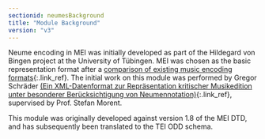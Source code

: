 ```yaml
---
sectionid: neumesBackground
title: "Module Background"
version: "v3"
---
```




Neume encoding in MEI was initially developed as part of the Hildegard von Bingen
project at
the University of Tübingen. MEI was chosen as the basic representation format after
a [comparison of existing
music encoding formats](http://www.dimused.uni-tuebingen.de/tuebingen_phase1_e.php){:.link_ref}. The initial work on this module was performed by Gregor
Schräder [(Ein
XML-Datenformat zur Repräsentation kritischer Musikedition unter besonderer Berücksichtigung
von Neumennotation)](http://www.dimused.uni-tuebingen.de/downloads/studienarbeit.pdf){:.link_ref}, supervised by Prof. Stefan Morent. 

This module was originally developed against version 1.8 of the MEI DTD, and has subsequently
been translated to the TEI ODD schema.

